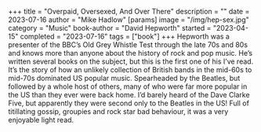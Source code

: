 +++
title = "Overpaid, Oversexed, And Over There"
description = ""
date = 2023-07-16
author = "Mike Hadlow"
[params]
    image = "/img/hep-sex.jpg"
    category = "Music"
    book-author = "David Hepworth"
    started = "2023-04-15"
    completed = "2023-07-16"
    tags = ["book"]
+++
Hepworth was a presenter of the BBC’s Old Grey Whistle Test through the late 70s and 80s and knows more than anyone about the history of rock and pop music. He’s written several books on the subject, but this is the first one of his I’ve read. It’s the story of how an unlikely collection of British bands in the mid-60s to mid-70s dominated US popular music. Spearheaded by the Beatles, but followed by a whole host of others, many of who were far more popular in the US than they ever were back home. I’d barely heard of the Dave Clarke Five, but apparently they were second only to the Beatles in the US! Full of titillating gossip, groupies and rock star bad behaviour, it was a very enjoyable light read.
